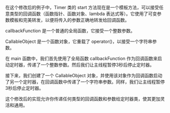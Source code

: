 <!--
 * @Author: wangpeiying04 wangpeiying04@countrygarden.com.cn
 * @Date: 2023-07-23 02:10:35
 * @LastEditors: wangpeiying04 wangpeiying04@countrygarden.com.cn
 * @LastEditTime: 2023-07-23 02:11:02
 * @FilePath: /ProgramPractice/unclassified/readme.md
 * @Description: 
 * 
 * Copyright (c) 2023 by ${git_name_email}, All Rights Reserved. 
-->
在这个修改后的例子中，Timer 类的 start 方法现在是一个模板方法，可以接受任意类型的回调函数（函数指针、函数对象、lambda 表达式等）。它使用了可变参数模板和完美转发，以便将传入的参数正确地转发给回调函数。

callbackFunction 是一个普通的全局函数，它接受一个整数参数。

CallableObject 是一个函数对象，它重载了 operator()，以接受一个字符串参数。

在 main 函数中，我们首先使用了全局函数 callbackFunction 作为回调函数来启动定时器，传递了一个整数参数。然后我们让主线程暂停3秒后停止定时器。

接下来，我们创建了一个 CallableObject 对象，并使用该对象作为回调函数启动了另一个定时器，在回调函数中传递了一个字符串参数。同样，我们让主线程暂停3秒后停止定时器。

这个修改后的实现允许你传递任何类型的回调函数和参数给定时器类，使其更加灵活和通用。
